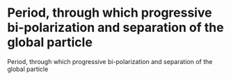 # Period, through which progressive bi-polarization and separation of the global particle

Period, through which progressive bi-polarization and separation of the global particle